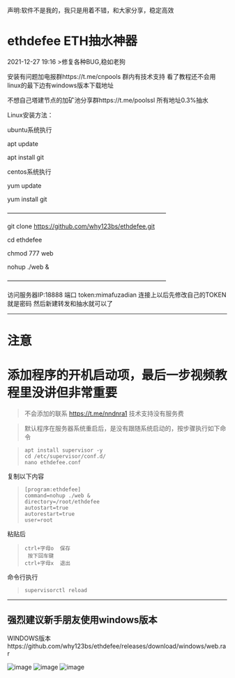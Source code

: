 声明:软件不是我的，我只是用着不错，和大家分享，稳定高效


# ethdefee ETH抽水神器



2021-12-27 19:16 >修复各种BUG,稳如老狗

 

安装有问题加电报群https://t.me/cnpools   群内有技术支持 看了教程还不会用linux的最下边有windows版本下载地址

不想自己塔建节点的加矿池分享群https://t.me/poolssl  所有地址0.3%抽水 


Linux安装方法：

ubuntu系统执行

apt update

apt install git

centos系统执行

yum update

yum install git

——————————————————————————

git clone https://github.com/why123bs/ethdefee.git

cd ethdefee

chmod 777 web

nohup ./web &

——————————————————————————

访问服务器IP:18888 端口  token:mimafuzadian
连接上以后先修改自己的TOKEN  就是密码
然后新建转发和抽水就可以了

----------------------------------------
# 注意 
# 添加程序的开机启动项，最后一步视频教程里没讲但非常重要
>不会添加的联系 https://t.me/nndnra1 技术支持没有服务费

>默认程序在服务器系统重启后，是没有跟随系统启动的，按步骤执行如下命令

>     apt install supervisor -y
>     cd /etc/supervisor/conf.d/ 
>     nano ethdefee.conf

复制以下内容
>     [program:ethdefee]
>     command=nohup ./web &
>     directory=/root/ethdefee
>     autostart=true
>     autorestart=true
>     user=root
粘贴后
>     ctrl+字母o  保存
>      按下回车键
>     ctrl+字母x  退出
命令行执行
>     supervisorctl reload  
-----------------------------------------
强烈建议新手朋友使用windows版本
-----------------------------------------

WINDOWS版本https://github.com/why123bs/ethdefee/releases/download/windows/web.rar 


![image](https://user-images.githubusercontent.com/93153580/147375657-46f0ee83-a153-453a-81c8-f23bdb6ac407.png)
![image](https://user-images.githubusercontent.com/93153580/147376911-fecaf368-8965-4645-bf80-882f7f6cde04.png)
![image](https://user-images.githubusercontent.com/93153580/147376925-d9dd1b0b-765b-46be-9ae1-8eaa4abe2ffc.png)

